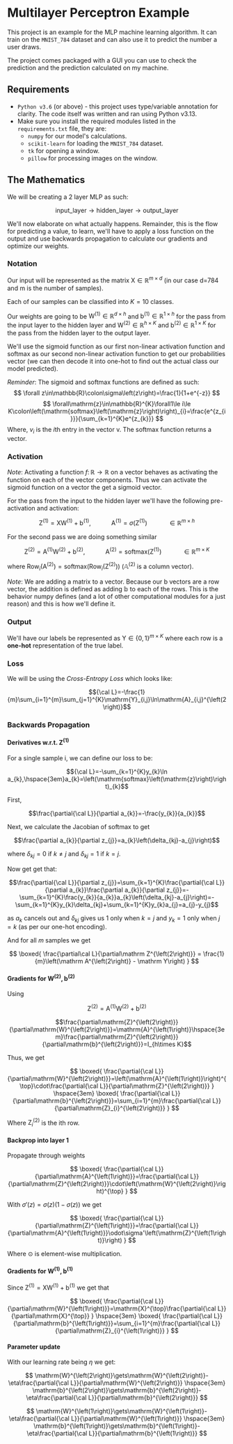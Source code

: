 # Multilayer Perceptron Example

This project is an example for the MLP machine learning algorithm. It can train on the `MNIST_784` dataset and can also use it to predict the number a user draws.

The project comes packaged with a GUI you can use to check the prediction and the prediction calculated on my machine.

## Requirements
- `Python v3.6` (or above) - this project uses type/variable annotation for clarity. The code itself was written and ran using Python v3.13.
- Make sure you install the required modules listed in the `requirements.txt` file, they are:
  - `numpy` for our model's calculations.
  - `scikit-learn` for loading the `MNIST_784` dataset.
  - `tk` for opening a window.
  - `pillow` for processing images on the window.

## The Mathematics
We will be creating a 2 layer MLP as such:

$$
\mathrm{input \_ layer} \longrightarrow \mathrm{hidden \_ layer} \longrightarrow \mathrm{output \_ layer}
$$

We'll now elaborate on what actually happens. Remainder, this is the flow for predicting a value, to learn, we'll have to apply a loss function on the output and use backwards propagation to calculate our gradients and optimize our weights.

### Notation

Our input will be represented as the matrix $\mathrm{X}\in\mathbb{R}^{m\times d}$ (in our case d=784 and m is the number of samples).

Each of our samples can be classified into $K=10$ classes.

Our weights are going to be $\mathrm{W}^{\left(1\right)}\in\mathbb{R}^{d\times h}$ and $\mathrm{b}^{\left(1\right)}\in\mathbb{R}^{1\times h}$ for the pass from the input layer to the hidden layer and $\mathrm{W}^{\left(2\right)}\in\mathbb{R}^{h\times K}$ and $\mathrm{b}^{\left(2\right)}\in\mathbb{R}^{1\times K}$ for the pass from the hidden layer to the output layer.

We'll use the sigmoid function as our first non-linear activation function and softmax as our second non-linear activation function to get our probabilities vector (we can then decode it into one-hot to find out the actual class our model predicted).

*Reminder*: The sigmoid and softmax functions are defined as such:
$$
\forall z\in\mathbb{R}\colon\sigma\left(z\right)=\frac{1}{1+e^{-z}}
$$
$$
\forall\mathrm{z}\in\mathbb{R}^{K}\forall1\le i\le K\colon\left(\mathrm{softmax}\left(\mathrm{z}\right)\right)_{i}=\frac{e^{z_{i}}}{\sum_{k=1}^{K}e^{z_{k}}}
$$
Where, $v_i$ is the $i$th entry in the vector $\mathrm v$. The softmax function returns a vector.

### Activation

*Note*: Activating a function $f\colon \mathbb R \longrightarrow \mathbb R$ on a vector behaves as activating the function on each of the vector components. Thus we can activate the sigmoid function on a vector the get a sigmoid vector.

For the pass from the input to the hidden layer we'll have the following pre-activation and activation:

$$
\mathrm{Z}^{\left(1\right)}=\mathrm{X}\mathrm{W}^{\left(1\right)}+\mathrm{b}^{\left(1\right)},
\hspace{3em}
\mathrm{A}^{\left(1\right)}=\sigma\left(\mathrm{Z}^{\left(1\right)}\right)\hspace{3em}
\in\mathbb{R}^{m\times h}
$$

For the second pass we are doing something similar

$$
\mathrm{Z}^{\left(2\right)}=\mathrm{A}^{\left(1\right)}\mathrm{W}^{\left(2\right)}+\mathrm{b}^{\left(2\right)},
\hspace{3em}
\mathrm{A}^{\left(2\right)}=\mathrm{softmax}\left(\mathrm{Z}^{\left(1\right)}\right)\hspace{3em}\in\mathbb{R}^{m\times K}
$$

where $\mathrm{Row}_{i}\left(\mathrm{A}^{\left(2\right)}\right)=\mathrm{softmax}\left(\mathrm{Row}_{i}\left(\mathrm{Z}^{\left(2\right)}\right)\right)$ ($\mathbb A ^{\left(2\right)}$ is a column vector).

*Note*: We are adding a matrix to a vector. Because our $\mathrm b$ vectors are a row vector, the addition is defined as adding $\mathbb b$ to each of the rows. This is the behavior numpy defines (and a lot of other computational modules for a just reason) and this is how we'll define it.

### Output
We'll have our labels be represented as $\mathrm Y \in \left\{0, 1\right\}^{m\times K}$ where each row is a **one-hot** representation of the true label.

### Loss
We will be using the *Cross-Entropy Loss* which looks like:

$${\cal L}=-\frac{1}{m}\sum_{i=1}^{m}\sum_{j=1}^{K}\mathrm{Y}_{i,j}\ln\mathrm{A}_{i,j}^{\left(2\right)}$$

### Backwards Propagation
#### Derivatives w.r.t. $\mathrm Z^{\left(1\right)}$
For a single sample i, we can define our loss to be:

$${\cal L}=-\sum_{k=1}^{K}y_{k}\ln a_{k},\hspace{3em}a_{k}=\left(\mathrm{softmax}\left(\mathrm{z}\right)\right)_{k}$$

First,

$$\frac{\partial{\cal L}}{\partial a_{k}}=-\frac{y_{k}}{a_{k}}$$

Next, we calculate the Jacobian of softmax to get

$$\frac{\partial a_{k}}{\partial z_{j}}=a_{k}\left(\delta_{kj}-a_{j}\right)$$

where $\delta_{kj}=0$ if $k\neq j$ and $\delta_{kj}=1$ if $k=j$.

Now get get that:

$$\frac{\partial{\cal L}}{\partial z_{j}}=\sum_{k=1}^{K}\frac{\partial{\cal L}}{\partial a_{k}}\frac{\partial a_{k}}{\partial z_{j}}=-\sum_{k=1}^{K}\frac{y_{k}}{a_{k}}a_{k}\left(\delta_{kj}-a_{j}\right)=-\sum_{k=1}^{K}y_{k}\delta_{kj}+\sum_{k=1}^{K}y_{k}a_{j}=a_{j}-y_{j}$$

as $a_{k}$ cancels out and $\delta_{kj}$ gives us 1 only when $k=j$ and $y_{k}=1$ only when $j=k$ (as per our one-hot encoding).

And for all $m$ samples we get

$$
\boxed{
  \frac{\partial\cal L}{\partial\mathrm Z^{\left(2\right)}} = \frac{1}{m}\left(\mathrm A^{\left(2\right)} - \mathrm Y\right)
}
$$

#### Gradients for $\mathrm W^{\left(2\right)},\mathrm b^{\left(2\right)}$

Using

$$\mathrm{Z}^{\left(2\right)}=\mathrm{A}^{\left(1\right)}\mathrm{W}^{\left(2\right)}+\mathrm{b}^{\left(2\right)}$$

$$\frac{\partial\mathrm{Z}^{\left(2\right)}}{\partial\mathrm{W}^{\left(2\right)}}=\mathrm{A}^{\left(1\right)}\hspace{3em}\frac{\partial\mathrm{Z}^{\left(2\right)}}{\partial\mathrm{b}^{\left(2\right)}}=I_{h\times K}$$

Thus, we get

$$
\boxed{
  \frac{\partial{\cal L}}{\partial\mathrm{W}^{\left(2\right)}}=\left(\mathrm{A}^{\left(1\right)}\right)^{\top}\cdot\frac{\partial{\cal L}}{\partial\mathrm{Z}^{\left(2\right)}}
}
\hspace{3em}
\boxed{
  \frac{\partial{\cal L}}{\partial\mathrm{b}^{\left(2\right)}}=\sum_{i=1}^{m}\frac{\partial{\cal L}}{\partial\mathrm{Z}_{i}^{\left(2\right)}}
}
$$

Where $\mathrm{Z}_{i}^{\left(2\right)}$ is the ith row.

#### Backprop into layer 1

Propagate through weights

$$
\boxed{
  \frac{\partial{\cal L}}{\partial\mathrm{A}^{\left(1\right)}}=\frac{\partial{\cal L}}{\partial\mathrm{Z}^{\left(2\right)}}\cdot\left(\mathrm{W}^{\left(2\right)}\right)^{\top}
}
$$

With $\sigma'\left(z\right)=\sigma\left(z\right)\left(1-\sigma\left(z\right)\right)$ we get

$$
\boxed{
  \frac{\partial{\cal L}}{\partial\mathrm{Z}^{\left(1\right)}}=\frac{\partial{\cal L}}{\partial\mathrm{A}^{\left(1\right)}}\odot\sigma'\left(\mathrm{Z}^{\left(1\right)}\right)
}
$$

Where $\odot$ is element-wise multiplication.

#### Gradients for $\mathrm W^{\left(1\right)},\mathrm b^{\left(1\right)}$

Since $\mathrm{Z}^{\left(1\right)}=\mathrm{X}\mathrm{W}^{\left(1\right)}+\mathrm{b}^{\left(1\right)}$ we get that

$$
\boxed{
  \frac{\partial{\cal L}}{\partial\mathrm{W}^{\left(1\right)}}=\mathrm{X}^{\top}\frac{\partial{\cal L}}{\partial\mathrm{X}^{\top}}
}
\hspace{3em}
\boxed{
  \frac{\partial{\cal L}}{\partial\mathrm{b}^{\left(1\right)}}=\sum_{i=1}^{m}\frac{\partial{\cal L}}{\partial\mathrm{Z}_{i}^{\left(1\right)}}
}
$$

#### Parameter update
With our learning rate being $\eta$ we get:

$$
\mathrm{W}^{\left(2\right)}\gets\mathrm{W}^{\left(2\right)}-\eta\frac{\partial{\cal L}}{\partial\mathrm{W}^{\left(2\right)}}
\hspace{3em}
\mathrm{b}^{\left(2\right)}\gets\mathrm{b}^{\left(2\right)}-\eta\frac{\partial{\cal L}}{\partial\mathrm{b}^{\left(2\right)}}
$$

$$
\mathrm{W}^{\left(1\right)}\gets\mathrm{W}^{\left(1\right)}-\eta\frac{\partial{\cal L}}{\partial\mathrm{W}^{\left(1\right)}}
\hspace{3em}
\mathrm{b}^{\left(1\right)}\gets\mathrm{b}^{\left(1\right)}-\eta\frac{\partial{\cal L}}{\partial\mathrm{b}^{\left(1\right)}}
$$

